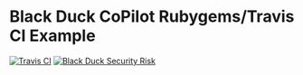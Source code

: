 # Black Duck CoPilot Rubygems/Travis CI Example

[![Travis CI](https://travis-ci.org/BlackDuckCoPilot/example-rubygems-travis.svg?branch=master)](https://travis-ci.org/BlackDuckCoPilot/example-rubygems-travis) [![Black Duck Security Risk](https://copilot-valid.blackducksoftware.com/github/groups/BlackDuckCoPilot/locations/example-rubygems-travis/public/results/branches/validation/badge-risk.svg)](https://copilot-valid.blackducksoftware.com/github/groups/BlackDuckCoPilot/locations/example-rubygems-travis/public/results/branches/validation)
